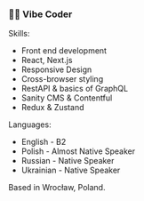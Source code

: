 ### 👩‍💻 Vibe Coder

Skills:
- Front end development
- React, Next.js
- Responsive Design
- Cross-browser styling
- RestAPI & basics of GraphQL
- Sanity CMS & Contentful
- Redux & Zustand

Languages:
- English - B2
- Polish - Almost Native Speaker
- Russian - Native Speaker
- Ukrainian - Native Speaker

Based in Wrocław, Poland.

